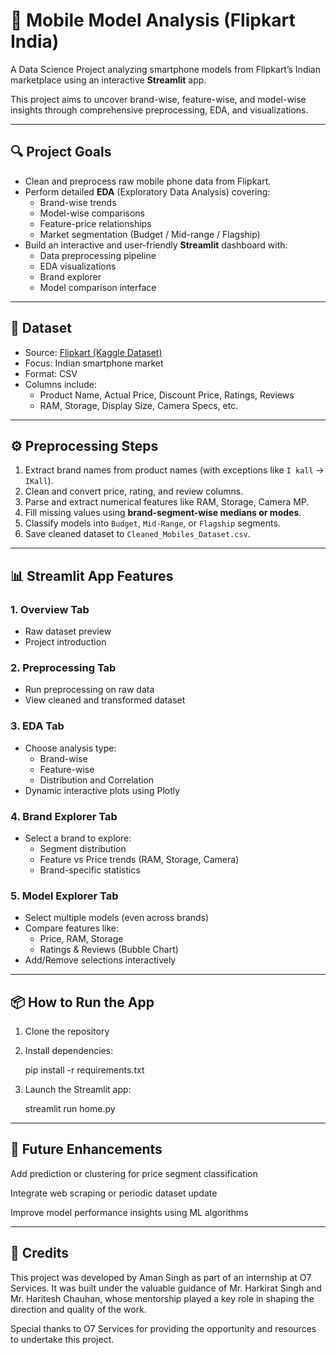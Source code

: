 # 📱 Mobile Model Analysis (Flipkart India)  
A Data Science Project analyzing smartphone models from Flipkart’s Indian marketplace using an interactive **Streamlit** app.  

This project aims to uncover brand-wise, feature-wise, and model-wise insights through comprehensive preprocessing, EDA, and visualizations.

---

## 🔍 Project Goals

- Clean and preprocess raw mobile phone data from Flipkart.
- Perform detailed **EDA** (Exploratory Data Analysis) covering:
  - Brand-wise trends
  - Model-wise comparisons
  - Feature-price relationships
  - Market segmentation (Budget / Mid-range / Flagship)
- Build an interactive and user-friendly **Streamlit** dashboard with:
  - Data preprocessing pipeline
  - EDA visualizations
  - Brand explorer
  - Model comparison interface

---

## 📁 Dataset

- Source: [Flipkart (Kaggle Dataset)](https://www.kaggle.com/datasets/mrmars1010/filpkart-mobiles)
- Focus: Indian smartphone market
- Format: CSV
- Columns include:
  - Product Name, Actual Price, Discount Price, Ratings, Reviews
  - RAM, Storage, Display Size, Camera Specs, etc.

---

## ⚙️ Preprocessing Steps

1. Extract brand names from product names (with exceptions like `I kall` → `IKall`).
2. Clean and convert price, rating, and review columns.
3. Parse and extract numerical features like RAM, Storage, Camera MP.
4. Fill missing values using **brand-segment-wise medians or modes**.
5. Classify models into `Budget`, `Mid-Range`, or `Flagship` segments.
6. Save cleaned dataset to `Cleaned_Mobiles_Dataset.csv`.

---

## 📊 Streamlit App Features

### 1. **Overview Tab**
- Raw dataset preview  
- Project introduction  

### 2. **Preprocessing Tab**
- Run preprocessing on raw data  
- View cleaned and transformed dataset  

### 3. **EDA Tab**
- Choose analysis type:
  - Brand-wise
  - Feature-wise
  - Distribution and Correlation
- Dynamic interactive plots using Plotly

### 4. **Brand Explorer Tab**
- Select a brand to explore:
  - Segment distribution
  - Feature vs Price trends (RAM, Storage, Camera)
  - Brand-specific statistics

### 5. **Model Explorer Tab**
- Select multiple models (even across brands)  
- Compare features like:
  - Price, RAM, Storage
  - Ratings & Reviews (Bubble Chart)
- Add/Remove selections interactively

---

## 📦 How to Run the App

1. Clone the repository  
2. Install dependencies:

    pip install -r requirements.txt
3.  Launch the Streamlit app:

    streamlit run home.py

---
## 📌 Future Enhancements
Add prediction or clustering for price segment classification

Integrate web scraping or periodic dataset update

Improve model performance insights using ML algorithms

---

## 🤝 Credits
This project was developed by Aman Singh as part of an internship at O7 Services.
It was built under the valuable guidance of Mr. Harkirat Singh and Mr. Haritesh Chauhan, whose mentorship played a key role in shaping the direction and quality of the work.

Special thanks to O7 Services for providing the opportunity and resources to undertake this project.